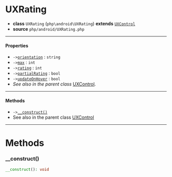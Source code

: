 # UXRating

- **class** `UXRating` (`php\android\UXRating`) **extends** [`UXControl`](https://github.com/VenityStudio/android/tree/master/jphp-android-ext/api-docs/classes/php/gui/UXControl.md)
- **source** `php/android/UXRating.php`

---

#### Properties

- `->`[`orientation`](#prop-orientation) : `string`
- `->`[`max`](#prop-max) : `int`
- `->`[`rating`](#prop-rating) : `int`
- `->`[`partialRating`](#prop-partialrating) : `bool`
- `->`[`updateOnHover`](#prop-updateonhover) : `bool`
- *See also in the parent class* [UXControl](https://github.com/VenityStudio/android/tree/master/jphp-android-ext/api-docs/classes/php/gui/UXControl.md).

---

#### Methods

- `->`[`__construct()`](#method-__construct)
- See also in the parent class [UXControl](https://github.com/VenityStudio/android/tree/master/jphp-android-ext/api-docs/classes/php/gui/UXControl.md)

---
# Methods

<a name="method-__construct"></a>

### __construct()
```php
__construct(): void
```